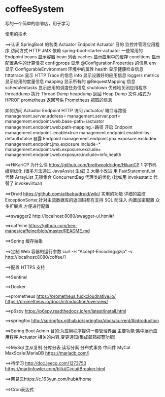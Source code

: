 # coffeeSystem
写的一个简单的咖啡店，用于学习

使用的技术

==>认识 SpringBoot 的各类 Actuator Endpoint
Actuator
目的
    监控并管理应用程序
访问方式
    HTTP JMX
依赖
    spring-boot-starter-actuator
一些常用的 Endpoint
    beans 显示容器 bean 列表
    caches 显示应用中的缓存
    conditions 显示配置条件的计算情况
    configprops 显示 @ConfigurationProperties 的信息
    env 显示 ConfigurableEnvironment 环境中的属性
    health 显示健康检查信息
    httptrace 显示 HTTP Trace 的信息
    info 显示设置好的应用信息
    loggers
    metrics 显示应用的度量信息
    mapping 显示所有的 @RequestMapping 信息
    scheduledtasks 显示应用的调度任务信息
    shutdown 优雅地关闭应用程序
    threaddump 执行 Thread Dump
    heapdump 返回 Heap Dump 文件,格式为 HPROF
    prometheus 返回可供 Prometheus 抓取的信息

如何访问 Actuator Endpoint
    HTTP 访问 /actuator/<id>
端口与路径
    management.server.address=
    management.server.port=
    management.endpoint.web.base-path=/actuator
    management.endpoint.web.path-mapping.<id>=路径
开启 Endpoint
    management.endpoint.<id>.enable=true
    management.endpoint.enabled-by-default=false
暴露 Endpoint
    management.endpoint.jmx.exposure.exclude=
    management.endpoint.jmx.exposure.include=*
    management.endpoint.web.exposure.exclude=
    management.endpoint.web.exposure.include=info,health
    
    
==>HiKariCP 为什么快
    https://github.com/brettwooldridge/HikariCP
    1.字节码级别优化 (很多方法通过 JavaAssist 生成)
    2.大量小改进
        用 FastStatementList 代替 ArrayList
        无锁集合 ConcurrentBag
        代理类的优化 (比如用 invokestatic 代替了 invokevirtual)
        
        
==>Druid
    https://github.com/alibaba/druid/wiki/
    实用的功能
        详细的监控
        ExceptionSorter,针对主流数据库的返回码都有支持
        SQL 防注入
        内置加密配置
        众多扩展点,方便进行配置
        
        
==>swagger2
    http://localhost:8080/swagger-ui.html#/
    
==>caffeine
    https://github.com/ben-manes/caffeine/blob/master/README.md
    
==>Spring 缓存抽象

==>定制 Web 容器的运行参数
    curl -H "Accept-Encoding:gzip" -v http://localhost:8080/coffee/1 
    
==>配置 HTTPS 支持

==>Sentinel

==>Docker 

==>prometheus
    https://prometheus.fuckcloudnative.io/
    https://prometheus.io/docs/introduction/overview/

==>p6spy
    https://p6spy.readthedocs.io/en/latest/install.html
    
==>springfox
    http://springfox.github.io/springfox/docs/current/#introduction
   
==>Spring Boot Admin
    目的:为应用程序提供一套管理界面
    主要功能:集中展示应用程序 Actuator 相关的内容,变更通知(集成邮箱报警功能)

==>MySql
    主从复制 分库分表 读写分离 分布式事务
    中间件 MyCat MaxScale(MariaDB https://mariadb.com/)

==>待学习
    http://doc.jeecg.com/1273753
    https://martinfowler.com/bliki/CircuitBreaker.html
    
==>网易云https://c.163yun.com/hub#/home

==>Cron表达式


      
